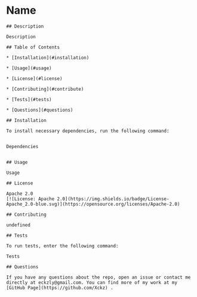 # Name


    ## Description

    Description

    ## Table of Contents

    * [Installation](#installation)

    * [Usage](#usage)

    * [License](#license)

    * [Contributing](#contribute)

    * [Tests](#tests)

    * [Questions](#questions)

    ## Installation

    To install necessary dependencies, run the following command:

    
    Dependencies
    

    ## Usage

    Usage

    ## License

    Apache 2.0
    [![License: Apache 2.0](https://img.shields.io/badge/License-Apache_2.0-blue.svg)](https://opensource.org/licenses/Apache-2.0)

    ## Contributing

    undefined

    ## Tests

    To run tests, enter the following command:

    Tests

    ## Questions

    If you have any questions about the repo, open an issue or contact me directly at eckzly@gmail.com. You can find more of my work at my [GitHub Page](https://github.com/Xckz) .

